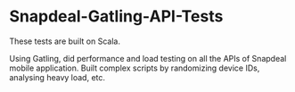 # Snapdeal-Gatling-API-Tests

These tests are built on Scala.

Using Gatling, did performance and load testing on all the APIs of Snapdeal mobile application.
Built complex scripts by randomizing device IDs, analysing heavy load, etc.
